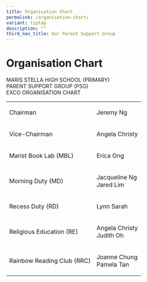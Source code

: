 ```yaml
---
title: Organisation Chart
permalink: /organisation-chart/
variant: tiptap
description: ""
third_nav_title: Our Parent Support Group
---
```

<h1>Organisation Chart</h1>
<p>MARIS STELLA HIGH SCHOOL (PRIMARY)
<br>PARENT SUPPORT GROUP (PSG)
<br>EXCO ORGANISATION CHART</p>
<table style="minWidth: 50px">
<colgroup>
<col>
<col>
</colgroup>
<tbody>
<tr>
<td rowspan="1" colspan="1">
<p>Chairman</p>
</td>
<td rowspan="1" colspan="1">
<p>Jeremy Ng</p>
</td>
</tr>
<tr>
<td rowspan="1" colspan="1">
<p>Vice-Chairman</p>
</td>
<td rowspan="1" colspan="1">
<p>Angela Christy</p>
</td>
</tr>
<tr>
<td rowspan="1" colspan="1">
<p>Marist Book Lab (MBL)</p>
</td>
<td rowspan="1" colspan="1">
<p>Erica Ong</p>
</td>
</tr>
<tr>
<td rowspan="1" colspan="1">
<p>Morning Duty (MD)</p>
</td>
<td rowspan="1" colspan="1">
<p>Jacqueline Ng
<br>Jared Lim</p>
</td>
</tr>
<tr>
<td rowspan="1" colspan="1">
<p>Recess Duty (RD)</p>
</td>
<td rowspan="1" colspan="1">
<p>Lynn Sarah</p>
</td>
</tr>
<tr>
<td rowspan="1" colspan="1">
<p>Religious Education (RE)</p>
</td>
<td rowspan="1" colspan="1">
<p>Angela Christy
<br>Judith Oh</p>
</td>
</tr>
<tr>
<td rowspan="1" colspan="1">
<p>Rainbow Reading Club (RRC)</p>
</td>
<td rowspan="1" colspan="1">
<p>Joanne Chung
<br>Pamela Tan</p>
</td>
</tr>
</tbody>
</table>
<p></p>